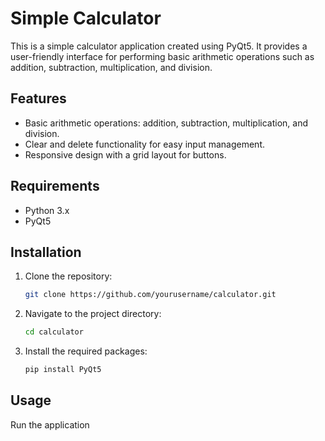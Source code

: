 # Simple Calculator

This is a simple calculator application created using PyQt5. It provides a user-friendly interface for performing basic arithmetic operations such as addition, subtraction, multiplication, and division.

## Features

- Basic arithmetic operations: addition, subtraction, multiplication, and division.
- Clear and delete functionality for easy input management.
- Responsive design with a grid layout for buttons.

## Requirements

- Python 3.x
- PyQt5

## Installation

1. Clone the repository:
   ```bash
   git clone https://github.com/yourusername/calculator.git
   ```
2. Navigate to the project directory:
   ```bash
   cd calculator
   ```
3. Install the required packages:
   ```bash
   pip install PyQt5
   ```

## Usage

Run the application